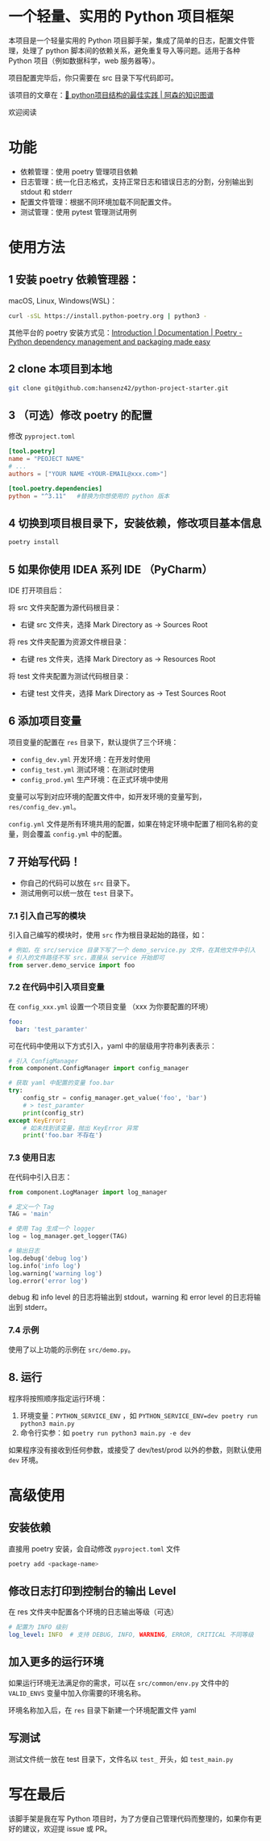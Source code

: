 # 一个轻量、实用的 Python 项目框架

本项目是一个轻量实用的 Python 项目脚手架，集成了简单的日志，配置文件管理，处理了 python 脚本间的依赖关系，避免重复导入等问题。适用于各种 Python 项目（例如数据科学，web 服务器等）。

项目配置完毕后，你只需要在 src 目录下写代码即可。

该项目的文章在：[🐍 python项目结构的最佳实践 | 阿森的知识图谱](https://www.assen.top/2023/06/19/python-project-structure/)

欢迎阅读

# 功能

- 依赖管理：使用 poetry 管理项目依赖
- 日志管理：统一化日志格式，支持正常日志和错误日志的分割，分别输出到 stdout 和 stderr
- 配置文件管理：根据不同环境加载不同配置文件。
- 测试管理：使用 pytest 管理测试用例

# 使用方法

## 1 安装 poetry 依赖管理器：

macOS, Linux, Windows(WSL)：
```bash
curl -sSL https://install.python-poetry.org | python3 -
```

其他平台的 poetry 安装方式见：[Introduction | Documentation | Poetry - Python dependency management and packaging made easy](https://python-poetry.org/docs/#installing-with-the-official-installer)

## 2 clone 本项目到本地
```bash
git clone git@github.com:hansenz42/python-project-starter.git
```

## 3 （可选）修改 poetry 的配置

修改 `pyproject.toml`
```toml
[tool.poetry]
name = "PEOJECT NAME"
# ...
authors = ["YOUR NAME <YOUR-EMAIL@xxx.com>"]

[tool.poetry.dependencies]
python = "^3.11"   #替换为你想使用的 python 版本
```


## 4 切换到项目根目录下，安装依赖，修改项目基本信息
```bash
poetry install
```

## 5 如果你使用 IDEA 系列 IDE （PyCharm）

IDE 打开项目后：

将 src 文件夹配置为源代码根目录：
- 右键 src 文件夹，选择 Mark Directory as -> Sources Root

将 res 文件夹配置为资源文件根目录：
- 右键 res 文件夹，选择 Mark Directory as -> Resources Root

将 test 文件夹配置为测试代码根目录：
- 右键 test 文件夹，选择 Mark Directory as -> Test Sources Root

## 6 添加项目变量

项目变量的配置在 `res` 目录下，默认提供了三个环境：
- `config_dev.yml` 开发环境：在开发时使用
- `config_test.yml` 测试环境：在测试时使用
- `config_prod.yml` 生产环境：在正式环境中使用

变量可以写到对应环境的配置文件中，如开发环境的变量写到， `res/config_dev.yml`。

`config.yml` 文件是所有环境共用的配置，如果在特定环境中配置了相同名称的变量，则会覆盖 `config.yml` 中的配置。

## 7 开始写代码！

- 你自己的代码可以放在 `src` 目录下。
- 测试用例可以统一放在 `test` 目录下。

### 7.1 引入自己写的模块

引入自己编写的模块时，使用 `src` 作为根目录起始的路径，如：
```python
# 例如，在 src/service 目录下写了一个 demo_service.py 文件，在其他文件中引入
# 引入的文件路径不写 src，直接从 service 开始即可
from server.demo_service import foo
```

### 7.2 在代码中引入项目变量

在 `config_xxx.yml` 设置一个项目变量 （xxx 为你要配置的环境）

```yaml
foo: 
  bar: 'test_paramter'
```

可在代码中使用以下方式引入，yaml 中的层级用字符串列表表示：

```python
# 引入 ConfigManager
from component.ConfigManager import config_manager

# 获取 yaml 中配置的变量 foo.bar
try:
    config_str = config_manager.get_value('foo', 'bar')
    # > test_paramter
    print(config_str)
except KeyError:
    # 如未找到该变量，抛出 KeyError 异常
    print('foo.bar 不存在')
```

### 7.3 使用日志

在代码中引入日志：

```python
from component.LogManager import log_manager

# 定义一个 Tag
TAG = 'main'

# 使用 Tag 生成一个 logger
log = log_manager.get_logger(TAG)

# 输出日志
log.debug('debug log')
log.info('info log')
log.warning('warning log')
log.error('error log')
```

debug 和 info level 的日志将输出到 stdout，warning 和 error level 的日志将输出到 stderr。

### 7.4 示例

使用了以上功能的示例在 `src/demo.py`。

## 8. 运行

程序将按照顺序指定运行环境： 
1. 环境变量：`PYTHON_SERVICE_ENV` ，如 `PYTHON_SERVICE_ENV=dev poetry run python3 main.py`
2. 命令行实参：如 `poetry run python3 main.py -e dev`

如果程序没有接收到任何参数，或接受了 dev/test/prod 以外的参数，则默认使用 `dev` 环境。

# 高级使用

## 安装依赖
直接用 poetry 安装，会自动修改 `pyproject.toml` 文件

```bash
poetry add <package-name>
```

## 修改日志打印到控制台的输出 Level
在 res 文件夹中配置各个环境的日志输出等级（可选）
```yaml
# 配置为 INFO 级别
log_level: INFO  # 支持 DEBUG, INFO, WARNING, ERROR, CRITICAL 不同等级
```

## 加入更多的运行环境

如果运行环境无法满足你的需求，可以在 `src/common/env.py` 文件中的 `VALID_ENVS` 变量中加入你需要的环境名称。

环境名称加入后，在 `res` 目录下新建一个环境配置文件 yaml


## 写测试

测试文件统一放在 test 目录下，文件名以 `test_` 开头，如 `test_main.py`

# 写在最后

该脚手架是我在写 Python 项目时，为了方便自己管理代码而整理的，如果你有更好的建议，欢迎提 issue 或 PR。
